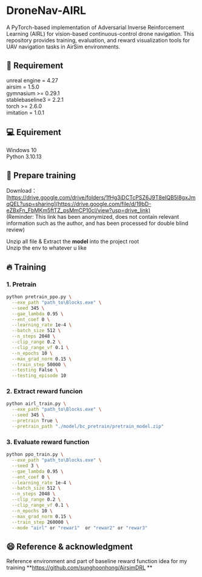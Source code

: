 # DroneNav-AIRL

A PyTorch-based implementation of Adversarial Inverse Reinforcement Learning (AIRL) for vision-based continuous-control drone navigation. This repository provides training, evaluation, and reward visualization tools for UAV navigation tasks in AirSim environments.

## 🚀 Requirement
unreal engine = 4.27<br>
airsim = 1.5.0<br>
gymnasium >= 0.29.1<br>
stablebaseline3 = 2.2.1<br>
torch >= 2.6.0<br>
imitation = 1.0.1<br>

## 💻 Equirement
Windows 10<br>
Python 3.10.13<br>

## 🔌 Prepare training
Download：[https://drive.google.com/drive/folders/1fHg3iDCTcPSZ6J9T8eIQB5l8gxJmqQEL?usp=sharing](https://drive.google.com/file/d/19bD-eZBxFn_FbMKm5ftTZ_psMmCP10cl/view?usp=drive_link) <br>
(Reminder: This link has been anonymized, does not contain relevant information such as the author, and has been processed for double blind review)<br>


Unzip all file & Extract the **model** into the project root <br>
Unzip the env to whatever u like


## 🔥 Training

### 1. Pretrain

```bash
python pretrain_ppo.py \
  --exe_path "path_to\Blocks.exe" \
  --seed 345 \
  --gae_lambda 0.95 \
  --ent_coef 0 \
  --learning_rate 1e-4 \
  --batch_size 512 \
  --n_steps 2048 \
  --clip_range 0.2 \
  --clip_range_vf 0.1 \
  --n_epochs 10 \
  --max_grad_norm 0.15 \
  --train_step 50000 \
  --testing False \
  --testing_episode 10
```
### 2. Extract reward funcion

```bash
python airl_train.py \
  --exe_path "path_to\Blocks.exe" \
  --seed 345 \
  --pretrain True \
  --pretrain_path "./model/bc_pretrain/pretrain_model.zip"
```
### 3. Evaluate reward function

```bash
python ppo_train.py \
  --exe_path "path_to\Blocks.exe" \
  --seed 3 \
  --gae_lambda 0.95 \
  --ent_coef 0 \
  --learning_rate 1e-4 \
  --batch_size 512 \
  --n_steps 2048 \
  --clip_range 0.2 \
  --clip_range_vf 0.1 \
  --n_epochs 10 \
  --max_grad_norm 0.15 \
  --train_step 260000 \
  --mode "airl" or "rewar1"  or "rewar2" or "rewar3"
```
## 😄 Reference & acknowledgment

Reference environment and part of baseline reward function idea for my training **https://github.com/sunghoonhong/AirsimDRL **
